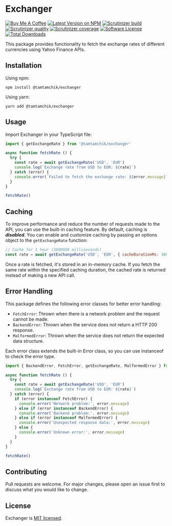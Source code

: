 # Exchanger

[![Buy Me A Coffee][ico-coffee]][link-coffee]
[![Latest Version on NPM][ico-version]][link-npm]
[![Scrutinizer build][ico-scrutinizer-build]][link-scrutinizer]
[![Scrutinizer quality][ico-scrutinizer-quality]][link-scrutinizer]
[![Scrutinizer coverage][ico-scrutinizer-coverage]][link-scrutinizer]
[![Software License][ico-license]](LICENSE)
[![Total Downloads][ico-downloads]][link-downloads]

This package provides functionality to fetch the exchange rates of different currencies using Yahoo Finance APIs.

## Installation

Using npm:

```shell
npm install @tamtamchik/exchanger
```

Using yarn:

```shell
yarn add @tamtamchik/exchanger
```

## Usage

Import Exchanger in your TypeScript file:

```typescript
import { getExchangeRate } from '@tamtamchik/exchanger'

async function fetchRate () {
  try {
    const rate = await getExchangeRate('USD', 'EUR')
    console.log(`Exchange rate from USD to EUR: ${rate}`)
  } catch (error) {
    console.error(`Failed to fetch the exchange rate: ${error.message}`)
  }
}

fetchRate()
```

## Caching

To improve performance and reduce the number of requests made to the API, you can use the built-in caching feature. 
By default, caching is **_disabled_**. You can enable and customize caching by passing an options object 
to the `getExchangeRate` function:

```javascript
// Cache for 1 hour (3600000 milliseconds)
const rate = await getExchangeRate('USD', 'EUR', { cacheDurationMs: 3600000 }) 
```

Once a rate is fetched, it's stored in an in-memory cache. 
If you fetch the same rate within the specified caching duration, the cached rate is returned instead of 
making a new API call.

## Error Handling

This package defines the following error classes for better error handling:

- `FetchError`: Thrown when there is a network problem and the request cannot be made.
- `BackendError`: Thrown when the service does not return a HTTP 200 response.
- `MalformedError`: Thrown when the service does not return the expected data structure.

Each error class extends the built-in Error class, so you can use instanceof to check the error type.

```typescript
import { BackendError, FetchError, getExchangeRate, MalformedError } from '@tamtamchik/exchanger'

async function fetchRate () {
  try {
    const rate = await getExchangeRate('USD', 'EUR')
    console.log(`Exchange rate from USD to EUR: ${rate}`)
  } catch (error) {
    if (error instanceof FetchError) {
      console.error('Network problem:', error.message)
    } else if (error instanceof BackendError) {
      console.error('Backend problem:', error.message)
    } else if (error instanceof MalformedError) {
      console.error('Unexpected response data:', error.message)
    } else {
      console.error('Unknown error:', error.message)
    }
  }
}

fetchRate()
```

## Contributing

Pull requests are welcome. For major changes, please open an issue first to discuss what you would like to change.

## License

Exchanger is [MIT licensed](./LICENSE).

[ico-coffee]: https://img.shields.io/badge/Buy%20Me%20A-Coffee-%236F4E37.svg?style=flat-square
[ico-version]: https://img.shields.io/npm/v/@tamtamchik/exchanger.svg?style=flat-square
[ico-license]: https://img.shields.io/npm/l/@tamtamchik/exchanger.svg?style=flat-square
[ico-downloads]: https://img.shields.io/npm/dt/@tamtamchik/exchanger.svg?style=flat-square
[ico-scrutinizer-build]: https://img.shields.io/scrutinizer/build/g/tamtamchik/exchanger/main.svg?style=flat-square
[ico-scrutinizer-quality]: https://img.shields.io/scrutinizer/quality/g/tamtamchik/exchanger/main.svg?style=flat-square
[ico-scrutinizer-coverage]: https://img.shields.io/scrutinizer/coverage/g/tamtamchik/exchanger/main.svg?style=flat-square

[link-coffee]: https://www.buymeacoffee.com/tamtamchik
[link-npm]: https://www.npmjs.com/package/@tamtamchik/exchanger
[link-downloads]: https://www.npmjs.com/package/@tamtamchik/exchanger
[link-scrutinizer]: https://scrutinizer-ci.com/g/tamtamchik/exchanger/
